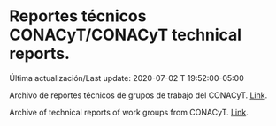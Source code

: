 # Reportes técnicos CONACyT/CONACyT technical reports.

Última actualización/Last update: 2020-07-02 T 19:52:00-05:00

Archivo de reportes técnicos de grupos de trabajo del CONACyT. [Link](https://coronavirus.conacyt.mx/productos/index.html).

Archive of technical reports of work groups from CONACyT. [Link](https://coronavirus.conacyt.mx/productos/index.html).
